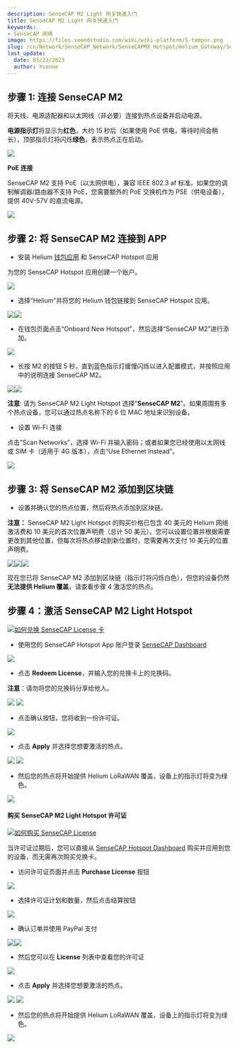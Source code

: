 ```yaml
---
description: SenseCAP M2 Light 网关快速入门
title: SenseCAP M2 Light 网关快速入门
keywords:
- SenseCAP 网络
image: https://files.seeedstudio.com/wiki/wiki-platform/S-tempor.png
slug: /cn/Network/SenseCAP_Network/SenseCAPMX_Hotspot/Helium_Gateway/SenseCAP_M2_Light/Quick_Start
last_update:
  date: 03/23/2023
  author: Yvonne
---
```


## **步骤 1: 连接 SenseCAP M2**
将天线、电源适配器和以太网线（非必要）连接到热点设备并启动电源。

**电源指示灯**将显示为**红色**，大约 15 秒后（如果使用 PoE 供电，等待时间会稍长），顶部指示灯将闪烁**绿色**，表示热点正在启动。

![](https://files.seeedstudio.com/wiki/wiki-platform/sensor_network/M2_Light_Hotspot/image1.png)


**PoE 连接**

SenseCAP M2 支持 PoE（以太网供电），兼容 IEEE 802.3 af 标准。如果您的调制解调器/路由器不支持 PoE，您需要额外的 PoE 交换机作为 PSE（供电设备），提供 40V-57V 的直流电源。

![](https://files.seeedstudio.com/wiki/wiki-platform/sensor_network/M2_Light_Hotspot/image2.png)


## **步骤 2: 将 SenseCAP M2 连接到 APP**
- 安装 Helium [钱包应用](https://docs.helium.com/wallets/helium-wallet-app) 和 SenseCAP Hotspot 应用

为您的 SenseCAP Hotspot 应用创建一个账户。

![](https://files.seeedstudio.com/wiki/wiki-platform/sensor_network/M2_Light_Hotspot/image3.png)

- 选择“Helium”并将您的 Helium 钱包链接到 SenseCAP Hotspot 应用。

![](https://files.seeedstudio.com/wiki/wiki-platform/sensor_network/M2_Light_Hotspot/image4.png)![](https://files.seeedstudio.com/wiki/wiki-platform/sensor_network/M2_Light_Hotspot/image5.png)


- 在钱包页面点击“Onboard New Hotspot”，然后选择“SenseCAP M2”进行添加。

![](https://files.seeedstudio.com/wiki/wiki-platform/sensor_network/M2_Light_Hotspot/image6.png)

- 长按 M2 的按钮 5 秒，直到蓝色指示灯缓慢闪烁以进入配置模式，并按照应用中的说明连接 SenseCAP M2。

![](https://files.seeedstudio.com/wiki/wiki-platform/sensor_network/M2_Light_Hotspot/image7.png)![](https://files.seeedstudio.com/wiki/wiki-platform/sensor_network/M2_Light_Hotspot/image8.png)


**注意**: 请为 SenseCAP M2 Light Hotspot 选择“**SenseCAP M2**”。如果周围有多个热点设备，您可以通过热点名称下的 6 位 MAC 地址来识别设备。

- 设置 Wi-Fi 连接

点击“Scan Networks”，选择 Wi-Fi 并输入密码；或者如果您已经使用以太网线或 SIM 卡（适用于 4G 版本），点击“Use Ethernet Instead”。

![](https://files.seeedstudio.com/wiki/wiki-platform/sensor_network/M2_Light_Hotspot/image9.png)

## **步骤 3: 将 SenseCAP M2 添加到区块链**
- 设置并确认您的热点位置，然后将热点添加到区块链。

**注意：** SenseCAP M2 Light Hotspot 的购买价格已包含 40 美元的 Helium 网络激活费和 10 美元的首次位置声明费（总计 50 美元）。您可以设置位置并根据需要更改到其他位置，但每次将热点移动到新位置时，您需要再次支付 10 美元的位置声明费。

![](https://files.seeedstudio.com/wiki/wiki-platform/sensor_network/M2_Light_Hotspot/image10.png)![](https://files.seeedstudio.com/wiki/wiki-platform/sensor_network/M2_Light_Hotspot/image11.png)![](https://files.seeedstudio.com/wiki/wiki-platform/sensor_network/M2_Light_Hotspot/image12.png)



现在您已将 SenseCAP M2 添加到区块链（指示灯将闪烁白色），但您的设备仍然**无法提供 Helium 覆盖**，请查看步骤 4 激活您的热点。

## **步骤 4：激活 SenseCAP M2 Light Hotspot**

[![如何兑换 SenseCAP License 卡](https://files.seeedstudio.com/wiki/wiki-platform/sensor_network/M2_Light_Hotspot/redeem.png)](https://www.youtube.com/watch?v=D59QTtMUKdM)

- 使用您的 SenseCAP Hotspot App 账户登录 [SenseCAP Dashboard](https://status.sensecapmx.cloud/#/login?redirect=/dashboard)

![](https://files.seeedstudio.com/wiki/wiki-platform/sensor_network/M2_Light_Hotspot/image13.png)

- 点击 **Redeem License**，并输入您的兑换卡上的兑换码。

**注意**：请勿将您的兑换码分享给他人。

![](https://files.seeedstudio.com/wiki/wiki-platform/sensor_network/M2_Light_Hotspot/image14.png)
![](https://files.seeedstudio.com/wiki/wiki-platform/sensor_network/M2_Light_Hotspot/image15.png)

- 点击确认按钮，您将收到一份许可证。

![](https://files.seeedstudio.com/wiki/wiki-platform/sensor_network/M2_Light_Hotspot/image16.png)

- 点击 **Apply** 并选择您想要激活的热点。

![](https://files.seeedstudio.com/wiki/wiki-platform/sensor_network/M2_Light_Hotspot/image17.png) ![](https://files.seeedstudio.com/wiki/wiki-platform/sensor_network/M2_Light_Hotspot/image18.png)

- 然后您的热点将开始提供 Helium LoRaWAN 覆盖，设备上的指示灯将变为绿色。

![](https://files.seeedstudio.com/wiki/wiki-platform/sensor_network/M2_Light_Hotspot/image19.png)

#### **购买 SenseCAP M2 Light Hotspot 许可证**

[![如何购买 SenseCAP License](https://files.seeedstudio.com/wiki/wiki-platform/sensor_network/M2_Light_Hotspot/purchase.png)](https://youtu.be/efkWlmRGWmU)

当许可证过期后，您可以直接从 [SenseCAP Hotspot Dashboard](https://status.sensecapmx.cloud/#/login?redirect=/dashboard) 购买并应用到您的设备，而无需再次购买兑换卡。

- 访问许可证页面并点击 **Purchase License** 按钮

![](https://files.seeedstudio.com/wiki/wiki-platform/sensor_network/M2_Light_Hotspot/image20.png)

- 选择许可证计划和数量，然后点击结算按钮

![](https://files.seeedstudio.com/wiki/wiki-platform/sensor_network/M2_Light_Hotspot/image21.png)

- 确认订单并使用 PayPal 支付

![](https://files.seeedstudio.com/wiki/wiki-platform/sensor_network/M2_Light_Hotspot/image22.png)![](https://files.seeedstudio.com/wiki/wiki-platform/sensor_network/M2_Light_Hotspot/image23.png)

- 然后您可以在 **License** 列表中查看您的许可证

![](https://files.seeedstudio.com/wiki/wiki-platform/sensor_network/M2_Light_Hotspot/image24.png)

- 点击 **Apply** 并选择您想要激活的热点。

![](https://files.seeedstudio.com/wiki/wiki-platform/sensor_network/M2_Light_Hotspot/image25.png)
![](https://files.seeedstudio.com/wiki/wiki-platform/sensor_network/M2_Light_Hotspot/image26.png)

- 然后您的热点将开始提供 Helium LoRaWAN 覆盖，设备上的指示灯将变为绿色。

![](https://files.seeedstudio.com/wiki/wiki-platform/sensor_network/M2_Light_Hotspot/image27.png)